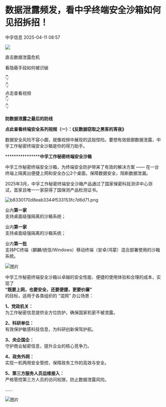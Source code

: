 #  数据泄露频发，看中孚终端安全沙箱如何见招拆招！   
 中孚信息   2025-04-11 08:57  
  
![](https://mmbiz.qpic.cn/sz_mmbiz_gif/C9oq4Obm17av8VTAadE42agypr6s2Xs88EwwAc7hqzXX7u9iaKIsIIWsU5vcjaqibSMTWN5IiaXv3CkxBQJQqAZsA/640?wx_fmt=gif "")  
  
直击数据泄露危机  
  
看隐蔽手段如何被识破  
  
  
👇  
👇  
点击查看视频  
👇  
👇  
  
  
**防数据泄露之最后的防线**  
  
  
**点此查看终端安全系列视频（一）：《反数据窃取之黑客的宵夜》**  
  
  
数据安全风险不容小觑，就像视频中展现的这般惊险。要想有效抵御数据泄露，中孚工作秘密终端安全沙箱是你的得力助手。  
  
******************中孚工作秘密终端安全沙箱**  
  
  
中孚工作秘密终端安全沙箱，为终端安全防护带来了有效的解决方案 —— 在一台终端上隔离出便捷上网和安全办公2个桌面，保障数据安全，阻断数据泄漏。  
  
2025年3月，中孚工作秘密终端安全沙箱产品通过了国家保密科技测评中心测试，首家且唯一一家获得了国保测产品检测证书。  
  
![b8330170d8eab3344f533153fc7d6d71.png](https://mmbiz.qpic.cn/sz_mmbiz_png/C9oq4Obm17YLeKJibFWrP3nyjsR51Nfrun4SPzUK4TvrRgfK3E8TernPUoC8AVOUWXHv0nSwUZfaCpMP6rsw4EQ/640?wx_fmt=png&from=appmsg "")  
  
业内**第一家**  
支持桌面级强隔离的沙箱系统；  
  
业内**第一家**  
支持桌面级强隔离的沙箱系统；  
  
业内**第一批**  
支持PC终端（麒麟/统信/Windows）移动终端（安卓/鸿蒙）混合部署使用的沙箱系统。  
  
![图片](https://mmbiz.qpic.cn/sz_mmbiz_gif/C9oq4Obm17YLeKJibFWrP3nyjsR51NfruyMibTphDc7O2mUteyiajk8sdMDjUdrZtao5gUaKKaR6py2DibUiaVqPw3w/640?wx_fmt=gif&from=appmsg "")  
  
中孚工作秘密终端安全沙箱以卓越的安全性能、便捷的使用体验和合理的成本，实现了  
**“既要上网，****也要安全，还要便****捷，更要价廉”**  
的目标，适用于各类组织的 “混网” 办公场景：  
  
**1、党政机关：**  
为工作秘密信息提供全方位防护，确保国家机密不被泄露。  
  
**2、科研单位：**  
有效保护敏感科技信息，为科研创新保驾护航。  
  
**3、央企国企：**  
守护商业秘密信息，提升企业的核心竞争力。  
  
**4、政务外网：**  
实现一机两用安全管控，保障政务工作的高效与安全。  
  
**5、第三方服务人员运维接入：**  
严格管控第三方人员的访问权限，防止数据泄露风险。  
  
......  
  
![图片](https://mmbiz.qpic.cn/sz_mmbiz_gif/C9oq4Obm17YLFnIuLQ1wmAJFDK9XhnpiaRDXPv6palnPnGYjD7UQ5eda4IRtuEvcpYS2aA4RnkY7BX7CNxNXF5w/640?wx_fmt=gif "")  
  
  
